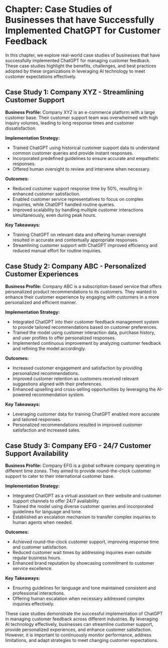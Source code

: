 Chapter: Case Studies of Businesses that have Successfully Implemented ChatGPT for Customer Feedback
====================================================================================================

In this chapter, we explore real-world case studies of businesses that have successfully implemented ChatGPT for managing customer feedback. These case studies highlight the benefits, challenges, and best practices adopted by these organizations in leveraging AI technology to meet customer expectations effectively.

Case Study 1: Company XYZ - Streamlining Customer Support
---------------------------------------------------------

**Business Profile:** Company XYZ is an e-commerce platform with a large customer base. Their customer support team was overwhelmed with high inquiry volumes, leading to long response times and customer dissatisfaction.

**Implementation Strategy:**

* Trained ChatGPT using historical customer support data to understand common customer queries and provide instant responses.
* Incorporated predefined guidelines to ensure accurate and empathetic responses.
* Offered human oversight to review and intervene when necessary.

**Outcomes:**

* Reduced customer support response time by 50%, resulting in enhanced customer satisfaction.
* Enabled customer service representatives to focus on complex inquiries, while ChatGPT handled routine queries.
* Improved scalability by handling multiple customer interactions simultaneously, even during peak hours.

**Key Takeaways:**

* Training ChatGPT on relevant data and offering human oversight resulted in accurate and contextually appropriate responses.
* Streamlining customer support with ChatGPT improved efficiency and reduced manual effort for routine inquiries.

Case Study 2: Company ABC - Personalized Customer Experiences
-------------------------------------------------------------

**Business Profile:** Company ABC is a subscription-based service that offers personalized product recommendations to its customers. They wanted to enhance their customer experience by engaging with customers in a more personalized and efficient manner.

**Implementation Strategy:**

* Integrated ChatGPT into their customer feedback management system to provide tailored recommendations based on customer preferences.
* Trained the model using customer interaction data, purchase history, and user profiles to offer personalized responses.
* Implemented continuous improvement by analyzing customer feedback and refining the model accordingly.

**Outcomes:**

* Increased customer engagement and satisfaction by providing personalized recommendations.
* Improved customer retention as customers received relevant suggestions aligned with their preferences.
* Enhanced upselling and cross-selling opportunities by leveraging the AI-powered recommendation system.

**Key Takeaways:**

* Leveraging customer data for training ChatGPT enabled more accurate and tailored responses.
* Personalized recommendations resulted in improved customer satisfaction and increased sales.

Case Study 3: Company EFG - 24/7 Customer Support Availability
--------------------------------------------------------------

**Business Profile:** Company EFG is a global software company operating in different time zones. They aimed to provide round-the-clock customer support to cater to their international customer base.

**Implementation Strategy:**

* Integrated ChatGPT as a virtual assistant on their website and customer support channels to offer 24/7 availability.
* Trained the model using diverse customer queries and incorporated guidelines for language and tone.
* Established an escalation mechanism to transfer complex inquiries to human agents when needed.

**Outcomes:**

* Achieved round-the-clock customer support, improving response time and customer satisfaction.
* Reduced customer wait times by addressing inquiries even outside regular business hours.
* Enhanced brand reputation by showcasing commitment to customer service excellence.

**Key Takeaways:**

* Ensuring guidelines for language and tone maintained consistent and professional interactions.
* Offering human escalation when necessary addressed complex inquiries effectively.

These case studies demonstrate the successful implementation of ChatGPT in managing customer feedback across different industries. By leveraging AI technology effectively, businesses can streamline customer support, provide personalized experiences, and enhance customer satisfaction. However, it is important to continuously monitor performance, address limitations, and adapt strategies to meet changing customer expectations.
